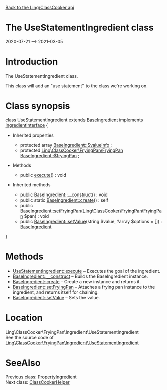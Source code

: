 [Back to the Ling/ClassCooker api](https://github.com/lingtalfi/ClassCooker/blob/master/doc/api/Ling/ClassCooker.md)



The UseStatementIngredient class
================
2020-07-21 --> 2021-03-05






Introduction
============

The UseStatementIngredient class.

This class will add an "use statement" to the class we're working on.



Class synopsis
==============


class <span class="pl-k">UseStatementIngredient</span> extends [BaseIngredient](https://github.com/lingtalfi/ClassCooker/blob/master/doc/api/Ling/ClassCooker/FryingPan/Ingredient/BaseIngredient.md) implements [IngredientInterface](https://github.com/lingtalfi/ClassCooker/blob/master/doc/api/Ling/ClassCooker/FryingPan/Ingredient/IngredientInterface.md) {

- Inherited properties
    - protected array [BaseIngredient::$valueInfo](#property-valueInfo) ;
    - protected [Ling\ClassCooker\FryingPan\FryingPan](https://github.com/lingtalfi/ClassCooker/blob/master/doc/api/Ling/ClassCooker/FryingPan/FryingPan.md) [BaseIngredient::$fryingPan](#property-fryingPan) ;

- Methods
    - public [execute](https://github.com/lingtalfi/ClassCooker/blob/master/doc/api/Ling/ClassCooker/FryingPan/Ingredient/UseStatementIngredient/execute.md)() : void

- Inherited methods
    - public [BaseIngredient::__construct](https://github.com/lingtalfi/ClassCooker/blob/master/doc/api/Ling/ClassCooker/FryingPan/Ingredient/BaseIngredient/__construct.md)() : void
    - public static [BaseIngredient::create](https://github.com/lingtalfi/ClassCooker/blob/master/doc/api/Ling/ClassCooker/FryingPan/Ingredient/BaseIngredient/create.md)() : self
    - public [BaseIngredient::setFryingPan](https://github.com/lingtalfi/ClassCooker/blob/master/doc/api/Ling/ClassCooker/FryingPan/Ingredient/BaseIngredient/setFryingPan.md)([Ling\ClassCooker\FryingPan\FryingPan](https://github.com/lingtalfi/ClassCooker/blob/master/doc/api/Ling/ClassCooker/FryingPan/FryingPan.md) $pan) : void
    - public [BaseIngredient::setValue](https://github.com/lingtalfi/ClassCooker/blob/master/doc/api/Ling/ClassCooker/FryingPan/Ingredient/BaseIngredient/setValue.md)(string $value, ?array $options = []) : [BaseIngredient](https://github.com/lingtalfi/ClassCooker/blob/master/doc/api/Ling/ClassCooker/FryingPan/Ingredient/BaseIngredient.md)

}






Methods
==============

- [UseStatementIngredient::execute](https://github.com/lingtalfi/ClassCooker/blob/master/doc/api/Ling/ClassCooker/FryingPan/Ingredient/UseStatementIngredient/execute.md) &ndash; Executes the goal of the ingredient.
- [BaseIngredient::__construct](https://github.com/lingtalfi/ClassCooker/blob/master/doc/api/Ling/ClassCooker/FryingPan/Ingredient/BaseIngredient/__construct.md) &ndash; Builds the BaseIngredient instance.
- [BaseIngredient::create](https://github.com/lingtalfi/ClassCooker/blob/master/doc/api/Ling/ClassCooker/FryingPan/Ingredient/BaseIngredient/create.md) &ndash; Create a new instance and returns it.
- [BaseIngredient::setFryingPan](https://github.com/lingtalfi/ClassCooker/blob/master/doc/api/Ling/ClassCooker/FryingPan/Ingredient/BaseIngredient/setFryingPan.md) &ndash; Attaches a frying pan instance to the ingredient, and returns itself for chaining.
- [BaseIngredient::setValue](https://github.com/lingtalfi/ClassCooker/blob/master/doc/api/Ling/ClassCooker/FryingPan/Ingredient/BaseIngredient/setValue.md) &ndash; Sets the value.





Location
=============
Ling\ClassCooker\FryingPan\Ingredient\UseStatementIngredient<br>
See the source code of [Ling\ClassCooker\FryingPan\Ingredient\UseStatementIngredient](https://github.com/lingtalfi/ClassCooker/blob/master/FryingPan/Ingredient/UseStatementIngredient.php)



SeeAlso
==============
Previous class: [PropertyIngredient](https://github.com/lingtalfi/ClassCooker/blob/master/doc/api/Ling/ClassCooker/FryingPan/Ingredient/PropertyIngredient.md)<br>Next class: [ClassCookerHelper](https://github.com/lingtalfi/ClassCooker/blob/master/doc/api/Ling/ClassCooker/Helper/ClassCookerHelper.md)<br>
